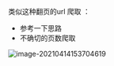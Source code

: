 类似这种翻页的url 爬取  ： 

* 参考一下思路
* 不确切的页数爬取



![image-20210414153704619](./image-20210414153704619.png)













